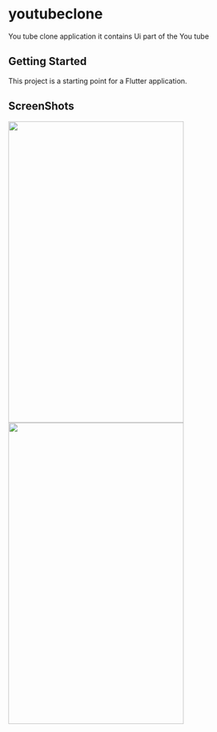 # youtubeclone

You tube clone application it contains Ui part of the You tube


## Getting Started

This project is a starting point for a Flutter application.

## ScreenShots

<img src="https://user-images.githubusercontent.com/75671317/190583439-9da2987c-a63b-4325-a224-591745478dc9.png" height=600 width=350>

<img src="https://user-images.githubusercontent.com/75671317/190583476-ac77ebc0-48f0-418d-8770-15df5c105ea4.png" height=600 width=350>
